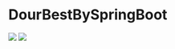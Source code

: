 # DourBestBySpringBoot
<img src="https://capsule-render.vercel.app/api?type=shark&color=auto&height=300&section=header&text=DourBest&fontSize=90" />
<img src="https://capsule-render.vercel.app/api?type=egg&color=auto&height=300&section=footer" />
